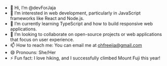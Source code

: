 - 👋 Hi, I’m @devForJaja
- 👀 I’m interested in web development, particularly in JavaScript frameworks like React and Node.js.
- 🌱 I’m currently learning TypeScript and how to build responsive web applications.
- 💞️ I’m looking to collaborate on open-source projects or web applications that focus on user experience.
- 📫 How to reach me: You can email me at ohfreejia@gmail.com
- 😄 Pronouns: She/Her
- ⚡ Fun fact: I love hiking, and I successfully climbed Mount Fuji this year!
<!---
devForJaja/devForJaja is a ✨ special ✨ repository because its `README.md` (this file) appears on your GitHub profile.
You can click the Preview link to take a look at your changes.
--->
